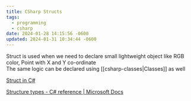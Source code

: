 ```yaml
---
title: CSharp Structs
tags:
  - programming
  - csharp
date: 2024-01-28 14:15:56 -0600
updated: 2024-01-31 10:34:44 -0600
---
```


Struct is used when we need to declare small lightweight object like RGB color, Point with X and Y co-ordinate  
The same logic can be declared using [[csharp-classes|Classes]] as well

[Struct in C#](https://www.tutorialsteacher.com/csharp/csharp-struct)  

[Structure types - C# reference | Microsoft Docs](https://docs.microsoft.com/en-us/dotnet/csharp/language-reference/builtin-types/struct)
